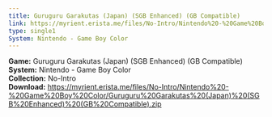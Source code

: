 ```yaml
---
title: Guruguru Garakutas (Japan) (SGB Enhanced) (GB Compatible)
link: https://myrient.erista.me/files/No-Intro/Nintendo%20-%20Game%20Boy%20Color/Guruguru%20Garakutas%20(Japan)%20(SGB%20Enhanced)%20(GB%20Compatible).zip
type: single1
System: Nintendo - Game Boy Color
---
```

<b>Game:</b> Guruguru Garakutas (Japan) (SGB Enhanced) (GB Compatible)<br>
<b>System:</b> Nintendo - Game Boy Color<br>
<b>Collection:</b> No-Intro<br>
<b>Download:</b> https://myrient.erista.me/files/No-Intro/Nintendo%20-%20Game%20Boy%20Color/Guruguru%20Garakutas%20(Japan)%20(SGB%20Enhanced)%20(GB%20Compatible).zip